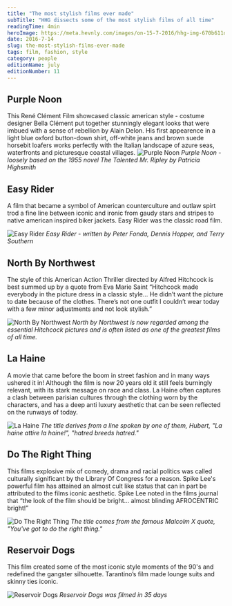 ```yaml
---
title: "The most stylish films ever made"
subTitle: "HHG dissects some of the most stylish films of all time"
readingTime: 4min
heroImage: https://meta.hevnly.com/images/on-15-7-2016/hhg-img-670b611d-7723-420c-badb-3ef176f035ab.png
date: 2016-7-14
slug: the-most-stylish-films-ever-made
tags: film, fashion, style
category: people
editionName: july
editionNumber: 11
---
```


## Purple Noon

This René Clément Film showcased classic american style - costume designer Bella Clément put together stunningly elegant looks that were imbued with a sense of rebellion by Alain Delon. His first appearence in a light blue oxford button-down shirt, off-white jeans and brown suede horsebit loafers works perfectly with the Italian landscape of azure seas, waterfronts and picturesque coastal villages.
![Purple Noon](https://meta.hevnly.com/images/on-15-7-2016/hhg-img-711a9b39-f5b3-4620-881c-5e0854290c3a.png)
*Purple Noon - loosely based on the 1955 novel The Talented Mr. Ripley by Patricia Highsmith*


## Easy Rider

A film that became a symbol of American counterculture and outlaw spirt trod a fine line between iconic and ironic from gaudy stars and stripes to native american inspired biker jackets. Easy Rider was the classic road film.

![Easy Rider](https://meta.hevnly.com/images/on-15-7-2016/hhg-img-b4de5b50-4431-4672-96b0-54df2fa8cfcb.png)
*Easy Rider - written by Peter Fonda, Dennis Hopper, and Terry Southern*


## North By Northwest

The style of this American Action Thriller directed by Alfred Hitchcock is best summed up by a quote from Eva Marie Saint “Hitchcock made everybody in the picture dress in a classic style… He didn’t want the picture to date because of the clothes. There’s not one outfit I couldn’t wear today with a few minor adjustments and not look stylish.”

![North By Northwest](https://meta.hevnly.com/images/on-15-7-2016/hhg-img-8dcf055b-bba0-4926-8b4c-5d2affa82a4c.png)
*North by Northwest is now regarded among the essential Hitchcock pictures and is often listed as one of the greatest films of all time.*


## La Haine

A movie that came before the boom in street fashion and in many ways ushered it in! Although the film is now 20 years old it still feels burningly relevant, with its stark message on race and class. La Haine often captures a clash between parisian cultures through the clothing worn by the characters, and has a deep anti luxury aesthetic that can be seen reflected on the runways of today.

![La Haine](https://meta.hevnly.com/images/on-15-7-2016/hhg-img-b113fcd8-b2e2-41c5-94bc-b1e15599d824.png)
*The title derives from a line spoken by one of them, Hubert, "La haine attire la haine!", "hatred breeds hatred."*


## Do The Right Thing

This films explosive mix of comedy, drama and racial politics was called culturally significant by the Library Of Congress for a reason. Spike Lee's powerful film has attained an almost cult like status that can in part be attributed to the films iconic aesthetic. Spike Lee noted in the films journal that “the look of the film should be bright… almost blinding AFROCENTRIC bright!”

![Do The Right Thing](https://meta.hevnly.com/images/on-15-7-2016/hhg-img-5e0728b5-0841-4adf-8c58-823ce4753610.png)
*The title comes from the famous Malcolm X quote, "You've got to do the right thing."*


## Reservoir Dogs

This film created some of the most iconic style moments of the 90's and redefined the gangster silhouette. Tarantino’s film made lounge suits and skinny ties iconic.

![Reservoir Dogs](https://meta.hevnly.com/images/on-15-7-2016/hhg-img-a7b7a399-eb5b-4ca5-a14f-105508b90363.png)
*Reservoir Dogs was filmed in 35 days*

